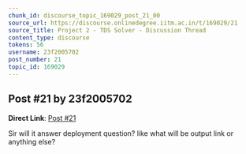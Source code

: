 ```yaml
---
chunk_id: discourse_topic_169029_post_21_00
source_url: https://discourse.onlinedegree.iitm.ac.in/t/169029/21
source_title: Project 2 - TDS Solver - Discussion Thread
content_type: discourse
tokens: 56
username: 23f2005702
post_number: 21
topic_id: 169029
---
```


## Post #21 by 23f2005702

**Direct Link**: [Post #21](https://discourse.onlinedegree.iitm.ac.in/t/169029/21)

Sir will it answer deployment question? like what will be output link or anything else?
